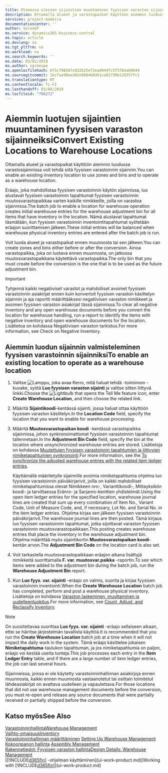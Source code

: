```yaml
---
title: Olemassa olevien sijaintien muuntaminen fyysisen varaston sijainneiksi | Microsoft Docs
description: Ottamalla alueet ja varastopaikat käyttöön aiemmin luodussa varastosijainnissa voit tehdä siitä fyysisen varastoinnin sijainnin.
services: project-madeira
documentationcenter: ''
author: SorenGP
ms.service: dynamics365-business-central
ms.topic: article
ms.devlang: na
ms.tgt_pltfrm: na
ms.workload: na
ms.search.keywords: ''
ms.date: 03/01/2019
ms.author: sgroespe
ms.openlocfilehash: 6f5c798587c832b25ef2ead944fc5f5f8ea89644
ms.sourcegitcommit: 1bcfaa99ea302e6b84b8361ca02730b135557fc1
ms.translationtype: HT
ms.contentlocale: fi-FI
ms.lasthandoff: 03/08/2019
ms.locfileid: "796272"
---
```

# <a name="convert-existing-locations-to-warehouse-locations"></a><span data-ttu-id="0806f-103">Aiemmin luotujen sijaintien muuntaminen fyysisen varaston sijainneiksi</span><span class="sxs-lookup"><span data-stu-id="0806f-103">Convert Existing Locations to Warehouse Locations</span></span>
<span data-ttu-id="0806f-104">Ottamalla alueet ja varastopaikat käyttöön aiemmin luodussa varastosijainnissa voit tehdä siitä fyysisen varastoinnin sijainnin.</span><span class="sxs-lookup"><span data-stu-id="0806f-104">You can enable an existing inventory location to use zones and bins and to operate as a warehouse location.</span></span>  

<span data-ttu-id="0806f-105">Eräajo, joka mahdollistaa fyysisen varastoinnin käytön sijainnissa, luo alustavat fyysisen varastoinnin tapahtumat fyysisen varastoinnin muutosvarastopaikkaa varten kaikille nimikkeille, joilla on varastoa sijainnissa.</span><span class="sxs-lookup"><span data-stu-id="0806f-105">The batch job to enable a location for warehouse operation creates initial warehouse entries for the warehouse adjustment bin for all items that have inventory in the location.</span></span> <span data-ttu-id="0806f-106">Nämä alustavat tapahtumat täsmätään, kun fyysisen varastoinnin inventointitapahtumat syötetään eräajon suorittamisen jälkeen.</span><span class="sxs-lookup"><span data-stu-id="0806f-106">These initial entries will be balanced when warehouse physical inventory entries are entered after the batch job is run.</span></span>  

<span data-ttu-id="0806f-107">Voit luoda alueet ja varastopaikat ennen muunnosta tai sen jälkeen.</span><span class="sxs-lookup"><span data-stu-id="0806f-107">You can create zones and bins either before or after the conversion.</span></span> <span data-ttu-id="0806f-108">Ainoa varastopaikka, joka on luotava ennen muunnosta, on jatkossa muutosvarastopaikkana käytettävä varastopaikka.</span><span class="sxs-lookup"><span data-stu-id="0806f-108">The only bin that you must create before the conversion is the one that is to be used as the future adjustment bin.</span></span>  

> [!IMPORTANT]  
>  <span data-ttu-id="0806f-109">Tyhjennä kaikki negatiiviset varastot ja mahdolliset avoimet fyysisen varastoinnin asiakirjat ennen kuin konvertoit fyysisen varaston käsittelyn sijainnin ja aja raportti määrittääksesi negatiivisen varaston nimikkeet ja avoimen fyysisen varaston asiakirjat tässä sijainnissa.</span><span class="sxs-lookup"><span data-stu-id="0806f-109">To clear all negative inventory and any open warehouse documents before you convert the location for warehouse handling, run a report to identify the items with negative inventory and open warehouse documents for the location.</span></span> <span data-ttu-id="0806f-110">Lisätietoa on kohdassa Negatiivisen varaston tarkistus.</span><span class="sxs-lookup"><span data-stu-id="0806f-110">For more information, see Check on Negative Inventory.</span></span>  

## <a name="to-enable-an-existing-location-to-operate-as-a-warehouse-location"></a><span data-ttu-id="0806f-111">Aiemmin luodun sijainnin valmisteleminen fyysisen varastoinnin sijainniksi</span><span class="sxs-lookup"><span data-stu-id="0806f-111">To enable an existing location to operate as a warehouse location</span></span>  
1.  <span data-ttu-id="0806f-112">Valitse ![Lamppu, joka avaa Kerro, mitä haluat tehdä -toiminnon](media/ui-search/search_small.png "Kerro, mitä haluat tehdä") -kuvake, syötä **Luo fyysisen varaston sijainti** ja valitse sitten liittyvä linkki.</span><span class="sxs-lookup"><span data-stu-id="0806f-112">Choose the ![Lightbulb that opens the Tell Me feature](media/ui-search/search_small.png "Tell me what you want to do") icon, enter **Create Warehouse Location**, and then choose the related link.</span></span>  
2.  <span data-ttu-id="0806f-113">Määritä **Sijaintikoodi**-kentässä sijainti, jossa haluat ottaa käyttöön fyysisen varaston käsittelyn.</span><span class="sxs-lookup"><span data-stu-id="0806f-113">In the **Location Code** field, specify the location that you want to enable for warehouse processing.</span></span>  
3.  <span data-ttu-id="0806f-114">Määritä **Muutosvarastopaikan koodi** -kentässä varastopaikka sijainnissa, johon synkronoimattomat fyysisen varastoinnin tapahtumat tallennetaan.</span><span class="sxs-lookup"><span data-stu-id="0806f-114">In the **Adjustment Bin Code** field, specify the bin at the location where unsynchronized warehouse entries are stored.</span></span> <span data-ttu-id="0806f-115">Lisätietoja on kohdassa [Muutettujen fyysisen varastoinnin tapahtumien ja liittyvien nimiketapahtumien synkronointi](inventory-how-count-adjust-reclassify.md#to-synchronize-the-adjusted-warehouse-entries-with-the-related-item-ledger-entries).</span><span class="sxs-lookup"><span data-stu-id="0806f-115">For more information, see the [To synchronize the adjusted warehouse entries with the related item ledger entries](inventory-how-count-adjust-reclassify.md#to-synchronize-the-adjusted-warehouse-entries-with-the-related-item-ledger-entries).</span></span>  

    <span data-ttu-id="0806f-116">Käyttämällä määritetylle sijainnille avoimia nimiketapahtumia ohjelma luo fyysisen varastoinnin päiväkirjarivit, joilla on kaikki mahdolliset nimiketapahtumissa olevat Nimikkeen nro-, Varianttikoodi-, Mittayksikön koodi- ja tarvittaessa Eränro- ja Sarjanro-kenttien yhdistelmät.</span><span class="sxs-lookup"><span data-stu-id="0806f-116">Using the open item ledger entries for the specified location, warehouse journal lines are created that sum up every combination of Item No., Variant Code, Unit of Measure Code, and, if necessary, Lot No. and Serial No. in the item ledger entries.</span></span> <span data-ttu-id="0806f-117">Ohjelma kirjaa sen jälkeen fyysisen varastoinnin päiväkirjarivit.</span><span class="sxs-lookup"><span data-stu-id="0806f-117">The warehouse journal lines are then posted.</span></span> <span data-ttu-id="0806f-118">Tämä kirjaus luo fyysisen varastoinnin tapahtumat, jotka sijoittavat varaston fyysisen varastoinnin muutosvarastopaikkaan.</span><span class="sxs-lookup"><span data-stu-id="0806f-118">This posting creates warehouse entries that place the inventory in the warehouse adjustment bin.</span></span> <span data-ttu-id="0806f-119">Ohjelma määrittää myös sijaintikortin **Muutosvarastopaikan koodi**-kentän arvon.</span><span class="sxs-lookup"><span data-stu-id="0806f-119">The **Adjustment Bin Code** on the location card is also set.</span></span>  

4.  <span data-ttu-id="0806f-120">Voit tarkastella muutosvarastopaikkaan eräajon aikana lisättyjä nimikkeitä suorittamalla **F. var. muutosvar.paikka** -raportin.</span><span class="sxs-lookup"><span data-stu-id="0806f-120">To see which items were added to the adjustment bin during the batch job, run the **Warehouse Adjustment Bin** report.</span></span>  
5.  <span data-ttu-id="0806f-121">Kun **Luo fyys. var. sijainti** -eräajo on valmis, suorita ja kirjaa fyysisen varastoinnin inventointi.</span><span class="sxs-lookup"><span data-stu-id="0806f-121">When the **Create Warehouse Location** batch job has completed, perform and post a warehouse physical inventory.</span></span> <span data-ttu-id="0806f-122">Lisätietoja on kohdassa [Varaston laskeminen, muuttaminen ja uudelleenluokitus](inventory-how-count-adjust-reclassify.md).</span><span class="sxs-lookup"><span data-stu-id="0806f-122">For more information, see [Count, Adjust, and Reclassify Inventory](inventory-how-count-adjust-reclassify.md).</span></span>  

> [!NOTE]  
>  <span data-ttu-id="0806f-123">On suositeltavaa suorittaa **Luo fyys. var. sijainti** -eräajo sellaiseen aikaan, ettei se häiritse järjestelmän tavallista käyttöä.</span><span class="sxs-lookup"><span data-stu-id="0806f-123">It is recommended that you run the **Create Warehouse Location** batch job at a time when it will not impact the daily work in the system.</span></span> <span data-ttu-id="0806f-124">Tämä eräajo käsittelee jokaisen **Nimiketapahtuma**-taulukon tapahtuman, ja jos nimiketapahtumia on paljon, eräajo voi kestää useita tunteja.</span><span class="sxs-lookup"><span data-stu-id="0806f-124">This job processes each entry in the **Item Ledger Entry** table, and if there are a large number of item ledger entries, the job can last several hours.</span></span>  

 <span data-ttu-id="0806f-125">Sijainneissa, joissa ei ole käytetty varastoinninhallinnan asiakirjoja ennen muunnosta, kaikki ennen muunnosta vastaanotetut tai osittain toimitetut lähdeasiakirjat on avattava uudelleen ja vapautettava.</span><span class="sxs-lookup"><span data-stu-id="0806f-125">For those locations that did not use warehouse management documents before the conversion, you must re-open and release any source documents that were partially received or partially shipped before the conversion.</span></span>  

## <a name="see-also"></a><span data-ttu-id="0806f-126">Katso myös</span><span class="sxs-lookup"><span data-stu-id="0806f-126">See Also</span></span>  
[<span data-ttu-id="0806f-127">Varastoinninhallinta</span><span class="sxs-lookup"><span data-stu-id="0806f-127">Warehouse Management</span></span>](warehouse-manage-warehouse.md)  
[<span data-ttu-id="0806f-128">Vaihto-omaisuus</span><span class="sxs-lookup"><span data-stu-id="0806f-128">Inventory</span></span>](inventory-manage-inventory.md)  
<span data-ttu-id="0806f-129">[Varastoinninhallinnan määrittäminen](warehouse-setup-warehouse.md)   </span><span class="sxs-lookup"><span data-stu-id="0806f-129">[Setting Up Warehouse Management](warehouse-setup-warehouse.md)   </span></span>  
<span data-ttu-id="0806f-130">[Kokoonpanon hallinta](assembly-assemble-items.md)  </span><span class="sxs-lookup"><span data-stu-id="0806f-130">[Assembly Management](assembly-assemble-items.md)  </span></span>  
[<span data-ttu-id="0806f-131">Rakennetiedot: Fyysisen varaston hallinta</span><span class="sxs-lookup"><span data-stu-id="0806f-131">Design Details: Warehouse Management</span></span>](design-details-warehouse-management.md)  
<span data-ttu-id="0806f-132">[[!INCLUDE[d365fin](includes/d365fin_md.md)] -ohjelman käyttäminen](ui-work-product.md)</span><span class="sxs-lookup"><span data-stu-id="0806f-132">[Working with [!INCLUDE[d365fin](includes/d365fin_md.md)]](ui-work-product.md)</span></span>
